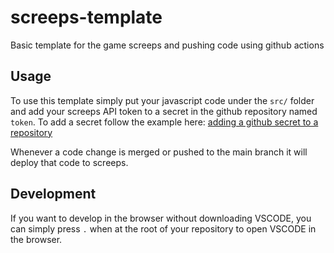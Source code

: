 # screeps-template
Basic template for the game screeps and pushing code using github actions


## Usage

To use this template simply put your javascript code under the ```src/``` folder and add your screeps API token to a secret in the github repository named ```token```. To add a secret follow the example here: [adding a github secret to a repository](https://docs.github.com/en/actions/security-guides/encrypted-secrets)

Whenever a code change is merged or pushed to the main branch it will deploy that code to screeps. 

## Development

If you want to develop in the browser without downloading VSCODE, you can simply press ```.``` when at the root of your repository to open VSCODE in the browser.
